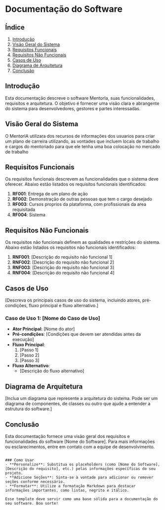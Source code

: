 # Documentação do Software

## Índice
1. [Introdução](#introdução)
2. [Visão Geral do Sistema](#visão-geral-do-sistema)
3. [Requisitos Funcionais](#requisitos-funcionais)
4. [Requisitos Não Funcionais](#requisitos-não-funcionais)
5. [Casos de Uso](#casos-de-uso)
6. [Diagrama de Arquitetura](#diagrama-de-arquitetura)
7. [Conclusão](#conclusão)

## Introdução
Esta documentação descreve o software MentorIa, suas funcionalidades, requisitos e arquitetura. O objetivo é fornecer uma visão clara e abrangente do sistema para desenvolvedores, gestores e partes interessadas.

## Visão Geral do Sistema
O MentorIA utilizara dos recursos de informações dos usuarios para criar um plano de carreira utilizando, as vontades que incluem locais de trabalho e cargos do mentoriado para que ele tenha uma boa colocação no mercado de trabalho

## Requisitos Funcionais
Os requisitos funcionais descrevem as funcionalidades que o sistema deve oferecer. Abaixo estão listados os requisitos funcionais identificados:

1. **RF001**: Entrega de um plano de ação
2. **RF002**: Demonstração de outras pessoas que tem o cargo desejado
3. **RF003**: Cursos proprios da plataforma, com profissionais da area requisitada
4. **RF004**: Sistema 

## Requisitos Não Funcionais
Os requisitos não funcionais definem as qualidades e restrições do sistema. Abaixo estão listados os requisitos não funcionais identificados:

1. **RNF001**: [Descrição do requisito não funcional 1]
2. **RNF002**: [Descrição do requisito não funcional 2]
3. **RNF003**: [Descrição do requisito não funcional 3]
4. **RNF004**: [Descrição do requisito não funcional 4]

## Casos de Uso
[Descreva os principais casos de uso do sistema, incluindo atores, pré-condições, fluxo principal e fluxo alternativo.]

### Caso de Uso 1: [Nome do Caso de Uso]
- **Ator Principal**: [Nome do ator]
- **Pré-condições**: [Condições que devem ser atendidas antes da execução]
- **Fluxo Principal**:
  1. [Passo 1]
  2. [Passo 2]
  3. [Passo 3]
- **Fluxo Alternativo**:
  - [Descrição do fluxo alternativo]

## Diagrama de Arquitetura
[Inclua um diagrama que represente a arquitetura do sistema. Pode ser um diagrama de componentes, de classes ou outro que ajude a entender a estrutura do software.]

## Conclusão
Esta documentação fornece uma visão geral dos requisitos e funcionalidades do software [Nome do Software]. Para mais informações ou esclarecimentos, entre em contato com a equipe de desenvolvimento.

```

### Como Usar
- **Personalize**: Substitua os placeholders (como [Nome do Software], [Descrição do requisito], etc.) pelas informações específicas do seu projeto.
- **Adicione Seções**: Sinta-se à vontade para adicionar ou remover seções conforme necessário.
- **Formatar**: Utilize a formatação Markdown para destacar informações importantes, como listas, negrito e itálico.

Esse template deve servir como uma base sólida para a documentação do seu software. Boa sorte!